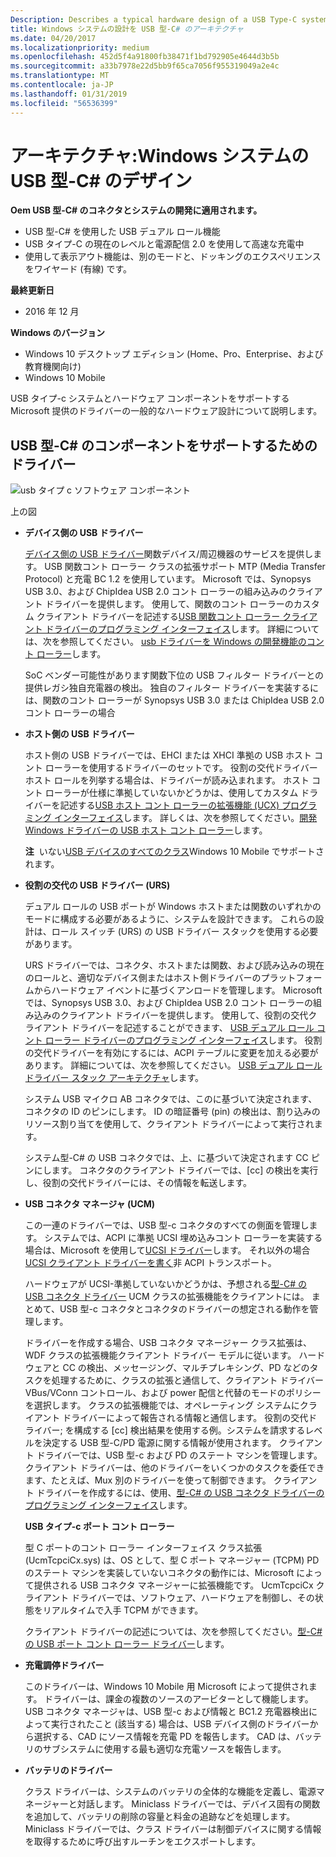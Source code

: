```yaml
---
Description: Describes a typical hardware design of a USB Type-C system and the Microsoft-provided drivers that support the hardware components.
title: Windows システムの設計を USB 型-C# のアーキテクチャ
ms.date: 04/20/2017
ms.localizationpriority: medium
ms.openlocfilehash: 452d5f4a91800fb38471f1bd792905e4644d3b5b
ms.sourcegitcommit: a33b7978e22d5bb9f65ca7056f955319049a2e4c
ms.translationtype: MT
ms.contentlocale: ja-JP
ms.lasthandoff: 01/31/2019
ms.locfileid: "56536399"
---
```

# <a name="architecture-usb-type-c-design-for-a-windows-system"></a>アーキテクチャ:Windows システムの USB 型-C# のデザイン


**Oem USB 型-C# のコネクタとシステムの開発に適用されます。**

-   USB 型-C# を使用した USB デュアル ロール機能
-   USB タイプ-C の現在のレベルと電源配信 2.0 を使用して高速な充電中
-   使用して表示アウト機能は、別のモードと、ドッキングのエクスペリエンスをワイヤード (有線) です。

**最終更新日**

-   2016 年 12 月

**Windows のバージョン**

-   Windows 10 デスクトップ エディション (Home、Pro、Enterprise、および教育機関向け)
-   Windows 10 Mobile

USB タイプ-c システムとハードウェア コンポーネントをサポートする Microsoft 提供のドライバーの一般的なハードウェア設計について説明します。

## <a href="" id="drivers"></a>USB 型-C# のコンポーネントをサポートするためのドライバー


![usb タイプ c ソフトウェア コンポーネント](images/type-c-arch.png)

上の図

-   **デバイス側の USB ドライバー**

    [デバイス側の USB ドライバー](usb-device-side-drivers-in-windows.md)関数デバイス/周辺機器のサービスを提供します。 USB 関数コント ローラー クラスの拡張サポート MTP (Media Transfer Protocol) と充電 BC 1.2 を使用しています。 Microsoft では、Synopsys USB 3.0、および ChipIdea USB 2.0 コント ローラーの組み込みのクライアント ドライバーを提供します。 使用して、関数のコント ローラーのカスタム クライアント ドライバーを記述する[USB 関数コント ローラー クライアント ドライバーのプログラミング インターフェイス](https://msdn.microsoft.com/library/windows/hardware/mt188010)します。 詳細については、次を参照してください。 [usb ドライバーを Windows の開発機能のコント ローラー](developing-windows-drivers-for-usb-function-controllers.md)します。

    SoC ベンダー可能性があります関数下位の USB フィルター ドライバーとの提供レガシ独自充電器の検出。 独自のフィルター ドライバーを実装するには、関数のコント ローラーが Synopsys USB 3.0 または ChipIdea USB 2.0 コント ローラーの場合

-   **ホスト側の USB ドライバー**

    ホスト側の USB ドライバーでは、EHCI または XHCI 準拠の USB ホスト コント ローラーを使用するドライバーのセットです。 役割の交代ドライバー ホスト ロールを列挙する場合は、ドライバーが読み込まれます。 ホスト コント ローラーが仕様に準拠していないかどうかは、使用してカスタム ドライバーを記述する[USB ホスト コント ローラーの拡張機能 (UCX) プログラミング インターフェイス](https://msdn.microsoft.com/library/windows/hardware/mt188009)します。 詳しくは、次を参照してください。[開発 Windows ドライバーの USB ホスト コント ローラー](developing-windows-drivers-for-usb-host-controllers.md)します。

    **注**  いない[USB デバイスのすべてのクラス](supported-usb-classes.md)Windows 10 Mobile でサポートされます。

     

-   **役割の交代の USB ドライバー (URS)**

    デュアル ロールの USB ポートが Windows ホストまたは関数のいずれかのモードに構成する必要があるように、システムを設計できます。 これらの設計は、ロール スイッチ (URS) の USB ドライバー スタックを使用する必要があります。

    URS ドライバーでは、コネクタ、ホストまたは関数、および読み込みの現在のロールと、適切なデバイス側またはホスト側ドライバーのプラットフォームからハードウェア イベントに基づくアンロードを管理します。 Microsoft では、Synopsys USB 3.0、および ChipIdea USB 2.0 コント ローラーの組み込みのクライアント ドライバーを提供します。 使用して、役割の交代クライアント ドライバーを記述することができます、 [USB デュアル ロール コント ローラー ドライバーのプログラミング インターフェイス](https://msdn.microsoft.com/library/windows/hardware/mt628026)します。 役割の交代ドライバーを有効にするには、ACPI テーブルに変更を加える必要があります。 詳細については、次を参照してください。 [USB デュアル ロール ドライバー スタック アーキテクチャ](usb-dual-role-driver-stack-architecture.md)します。

    システム USB マイクロ AB コネクタでは、このに基づいて決定されます、コネクタの ID のピンにします。 ID の暗証番号 (pin) の検出は、割り込みのリソース割り当てを使用して、クライアント ドライバーによって実行されます。

    システム型-C# の USB コネクタでは、上、に基づいて決定されます CC ピンにします。 コネクタのクライアント ドライバーでは、[cc] の検出を実行し、役割の交代ドライバーには、その情報を転送します。

-   **USB コネクタ マネージャ (UCM)**

    この一連のドライバーでは、USB 型-c コネクタのすべての側面を管理します。 システムでは、ACPI に準拠 UCSI 埋め込みコント ローラーを実装する場合は、Microsoft を使用して[UCSI ドライバー](ucsi.md)します。 それ以外の場合[UCSI クライアント ドライバーを書く](write-a-ucsi-driver.md)非 ACPI トランスポート。

    ハードウェアが UCSI-準拠していないかどうかは、予想される[型-C# の USB コネクタ ドライバー](bring-up-a-usb-type-c-connector-on-a-windows-system.md) UCM クラスの拡張機能をクライアントには。 まとめて、USB 型-c コネクタとコネクタのドライバーの想定される動作を管理します。

    ドライバーを作成する場合、USB コネクタ マネージャー クラス拡張は、WDF クラスの拡張機能クライアント ドライバー モデルに従います。 ハードウェアと CC の検出、メッセージング、マルチプレキシング、PD などのタスクを処理するために、クラスの拡張と通信して、クライアント ドライバー VBus/VConn コントロール、および power 配信と代替のモードのポリシーを選択します。 クラスの拡張機能では、オペレーティング システムにクライアント ドライバーによって報告される情報と通信します。 役割の交代ドライバー; を構成する [cc] 検出結果を使用する例。システムを請求するレベルを決定する USB 型-C/PD 電源に関する情報が使用されます。 クライアント ドライバーでは、USB 型-c および PD のステート マシンを管理します。 クライアント ドライバーは、他のドライバーをいくつかのタスクを委任できます、たとえば、Mux 別のドライバーを使って制御できます。 クライアント ドライバーを作成するには、使用、[型-C# の USB コネクタ ドライバーのプログラミング インターフェイス](https://msdn.microsoft.com/library/windows/hardware/mt188011)します。

    **USB タイプ-c ポート コント ローラー**

    型 C ポートのコント ローラー インターフェイス クラス拡張 (UcmTcpciCx.sys) は、OS として、型 C ポート マネージャー (TCPM) PD のステート マシンを実装していないコネクタの動作には、Microsoft によって提供される USB コネクタ マネージャーに拡張機能です。 UcmTcpciCx クライアント ドライバーでは、ソフトウェア、ハードウェアを制御し、その状態をリアルタイムで入手 TCPM ができます。

    クライアント ドライバーの記述については、次を参照してください。[型-C# の USB ポート コント ローラー ドライバー](write-a-usb-type-c-port-controller-driver.md)します。

-   **充電調停ドライバー**

    このドライバーは、Windows 10 Mobile 用 Microsoft によって提供されます。 ドライバーは、課金の複数のソースのアービターとして機能します。 USB コネクタ マネージャは、USB 型-c および情報と BC1.2 充電器検出によって実行されたこと (該当する) 場合は、USB デバイス側のドライバーから選択する、CAD にソース情報を充電 PD を報告します。 CAD は、バッテリのサブシステムに使用する最も適切な充電ソースを報告します。

-   **バッテリのドライバー**

    クラス ドライバーは、システムのバッテリの全体的な機能を定義し、電源マネージャーと対話します。 Miniclass ドライバーでは、デバイス固有の関数を追加して、バッテリの削除の容量と料金の追跡などを処理します。 Miniclass ドライバーでは、クラス ドライバーは制御デバイスに関する情報を取得するために呼び出すルーチンをエクスポートします。

 

 




